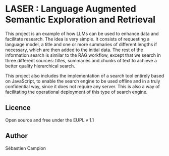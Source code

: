 # LASER : Language Augmented Semantic Exploration and Retrieval

This project is an example of how LLMs can be used to enhance data and facilitate research. The idea is very simple. It consists of requesting a language model, a title and one or more summaries of different lengths if necessary, which are then added to the initial data. The rest of the information search is similar to the RAG workflow, except that we search in three different sources: titles, summaries and chunks of text to achieve a better quality hierarchical search.

 This project also includes the implementation of a search tool entirely based on JavaScript, to enable the search engine to be used offline and in a truly confidential way, since it does not require any server. This is also a way of facilitating the operational deployment of this type of search engine.


 ## Licence 
 Open source and free under the EUPL v 1.1 

 ## Author
 Sébastien Campion  

